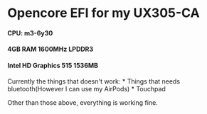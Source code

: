 # Opencore EFI for my UX305-CA
#### CPU: m3-6y30
#### 4GB RAM 1600MHz LPDDR3
#### Intel HD Graphics 515 1536MB

Currently the things that doesn't work:
	* Things that needs bluetooth(However I can use my AirPods)
	* Touchpad
  
Other than those above, everything is working fine.
